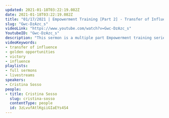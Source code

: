 ```yaml
---
updated: 2021-01-18T03:22:19.082Z
date: 2021-01-18T03:22:19.082Z
title: "01/17/2021 | Empowerment Training [Part 2] - Transfer of Influence (Pastor Cristina Sosso)"
slug: "Gwc-DzAzc_s"
videoLink: "https://www.youtube.com/watch?v=Gwc-DzAzc_s"
YoutubeID: "Gwc-DzAzc_s"
description: "This sermon is a multiple part Empowerment training series delivered by Pastor Cristina Sosso. Part 2 - Transfer of Influence was given on January 17th, 2021 at Freedom Fellowship Church International."
videoKeywords:
- transfer of influence
- golden opportunities
- victory
- influence
playlists:
- full sermons
- livestreams
speakers:
- Cristina Sosso
people:
- title: Cristina Sosso
  slug: cristina-sosso
  contentType: people
  id: 3zLvufAtlKgiiGIaEYs4S4
---
```

